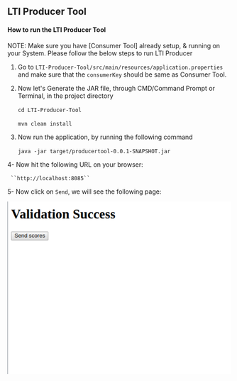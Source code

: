 ##  LTI Producer Tool

#### How to run the LTI Producer Tool

NOTE: Make sure you have [Consumer Tool] already setup,  & running on your System. Please follow the below steps to run LTI Producer 

1. Go to `
      LTI-Producer-Tool/src/main/resources/application.properties
    ` and make sure that the `consumerKey` should be same as Consumer Tool.

2. Now let's Generate the JAR file, through CMD/Command Prompt or Terminal, in the project directory 

    ``
    cd LTI-Producer-Tool
    ``
    
    ``mvn clean install``
    
3. Now run the application, by running the following command 

    ``java -jar target/producertool-0.0.1-SNAPSHOT.jar``
    
4- Now hit the following URL on your browser:

	 ``http://localhost:8085``

5- Now click on `Send`, we will see the following page:

   ![alt text](LTIProducerTool.png)
